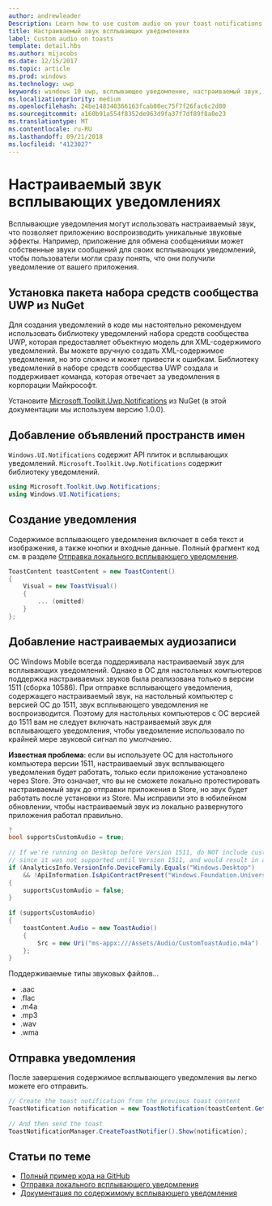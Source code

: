 ```yaml
---
author: andrewleader
Description: Learn how to use custom audio on your toast notifications.
title: Настраиваемый звук всплывающих уведомлениях
label: Custom audio on toasts
template: detail.hbs
ms.author: mijacobs
ms.date: 12/15/2017
ms.topic: article
ms.prod: windows
ms.technology: uwp
keywords: windows 10 uwp, всплывающее уведомление, настраиваемый звук, уведомление, аудио, звук
ms.localizationpriority: medium
ms.openlocfilehash: 24be148340366163fcab00ec75f7f26fac6c2d80
ms.sourcegitcommit: a160b91a554f8352de963d9fa37f7df89f8a0e23
ms.translationtype: MT
ms.contentlocale: ru-RU
ms.lasthandoff: 09/21/2018
ms.locfileid: "4123027"
---
```

# <a name="custom-audio-on-toasts"></a>Настраиваемый звук всплывающих уведомлениях

Всплывающие уведомления могут использовать настраиваемый звук, что позволяет приложению воспроизводить уникальные звуковые эффекты. Например, приложение для обмена сообщениями может собственные звуки сообщений для своих всплывающих уведомлений, чтобы пользователи могли сразу понять, что они получили уведомление от вашего приложения.

## <a name="install-uwp-community-toolkit-nuget-package"></a>Установка пакета набора средств сообщества UWP из NuGet

Для создания уведомлений в коде мы настоятельно рекомендуем использовать библиотеку уведомлений набора средств сообщества UWP, которая предоставляет объектную модель для XML-содержимого уведомлений. Вы можете вручную создать XML-содержимое уведомления, но это сложно и может привести к ошибкам. Библиотеку уведомлений в наборе средств сообщества UWP создала и поддерживает команда, которая отвечает за уведомления в корпорации Майкрософт.

Установите [Microsoft.Toolkit.Uwp.Notifications](https://www.nuget.org/packages/Microsoft.Toolkit.Uwp.Notifications/) из NuGet (в этой документации мы используем версию 1.0.0).


## <a name="add-namespace-declarations"></a>Добавление объявлений пространств имен

`Windows.UI.Notifications` содержит API плиток и всплывающих уведомлений. `Microsoft.Toolkit.Uwp.Notifications` содержит библиотеку уведомлений.

```csharp
using Microsoft.Toolkit.Uwp.Notifications;
using Windows.UI.Notifications;
```


## <a name="construct-the-notification"></a>Создание уведомления

Содержимое всплывающего уведомления включает в себя текст и изображения, а также кнопки и входные данные. Полный фрагмент код см. в разделе [Отправка локального всплывающего уведомления](send-local-toast.md).

```csharp
ToastContent toastContent = new ToastContent()
{
    Visual = new ToastVisual()
    {
        ... (omitted)
    }
};
```


## <a name="add-the-custom-audio"></a>Добавление настраиваемых аудиозаписи

ОС Windows Mobile всегда поддерживала настраиваемый звук для всплывающих уведомлений. Однако в ОС для настольных компьютеров поддержка настраиваемых звуков была реализована только в версии 1511 (сборка 10586). При отправке всплывающего уведомления, содержащего настраиваемый звук, на настольный компьютер с версией ОС до 1511, звук всплывающего уведомления не воспроизводится. Поэтому для настольных компьютеров с ОС версией до 1511 вам не следует включать настраиваемый звук для всплывающего уведомления, чтобы уведомление использовало по крайней мере звуковой сигнал по умолчанию.

**Известная проблема**: если вы используете ОС для настольного компьютера версии 1511, настраиваемый звук всплывающего уведомления будет работать, только если приложение установлено через Store. Это означает, что вы не сможете локально протестировать настраиваемый звук до отправки приложения в Store, но звук будет работать после установки из Store. Мы исправили это в юбилейном обновлении, чтобы настраиваемый звук из локально развернутого приложения работал правильно.

```csharp
?
bool supportsCustomAudio = true;
 
// If we're running on Desktop before Version 1511, do NOT include custom audio
// since it was not supported until Version 1511, and would result in a silent toast.
if (AnalyticsInfo.VersionInfo.DeviceFamily.Equals("Windows.Desktop")
    && !ApiInformation.IsApiContractPresent("Windows.Foundation.UniversalApiContract", 2))
{
    supportsCustomAudio = false;
}
 
if (supportsCustomAudio)
{
    toastContent.Audio = new ToastAudio()
    {
        Src = new Uri("ms-appx:///Assets/Audio/CustomToastAudio.m4a")
    };
}
```

Поддерживаемые типы звуковых файлов...

- .aac
- .flac
- .m4a
- .mp3
- .wav
- .wma


## <a name="send-the-notification"></a>Отправка уведомления

После завершения содержимое всплывающего уведомления вы легко можете его отправить.

```csharp
// Create the toast notification from the previous toast content
ToastNotification notification = new ToastNotification(toastContent.GetXml());
             
// And then send the toast
ToastNotificationManager.CreateToastNotifier().Show(notification);
```


## <a name="related-topics"></a>Статьи по теме

- [Полный пример кода на GitHub](https://github.com/WindowsNotifications/quickstart-toast-with-custom-audio)
- [Отправка локального всплывающего уведомления](send-local-toast.md)
- [Документация по содержимому всплывающего уведомления](adaptive-interactive-toasts.md)